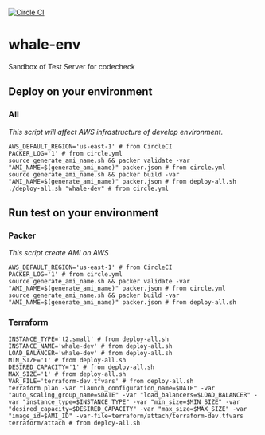 [![Circle CI](https://circleci.com/gh/givery-technology/whale-env.svg?style=svg&circle-token=616e448275061bd316259148d8e22bc91e823937)](https://circleci.com/gh/givery-technology/whale-env)

# whale-env
Sandbox of Test Server for codecheck

## Deploy on your environment
### All
*This script will affect AWS infrastructure of develop environment.*
```
AWS_DEFAULT_REGION='us-east-1' # from CircleCI
PACKER_LOG='1' # from circle.yml
source generate_ami_name.sh && packer validate -var "AMI_NAME=$(generate_ami_name)" packer.json # from circle.yml
source generate_ami_name.sh && packer build -var "AMI_NAME=$(generate_ami_name)" packer.json # from deploy-all.sh
./deploy-all.sh "whale-dev" # from circle.yml
```

## Run test on your environment
### Packer
*This script create AMI on AWS*
```
AWS_DEFAULT_REGION='us-east-1' # from CircleCI
PACKER_LOG='1' # from circle.yml
source generate_ami_name.sh && packer validate -var "AMI_NAME=$(generate_ami_name)" packer.json # from circle.yml
source generate_ami_name.sh && packer build -var "AMI_NAME=$(generate_ami_name)" packer.json # from deploy-all.sh
```

### Terraform
```
INSTANCE_TYPE='t2.small' # from deploy-all.sh
INSTANCE_NAME='whale-dev' # from deploy-all.sh
LOAD_BALANCER='whale-dev' # from deploy-all.sh
MIN_SIZE='1' # from deploy-all.sh
DESIRED_CAPACITY='1' # from deploy-all.sh
MAX_SIZE='1' # from deploy-all.sh
VAR_FILE='terraform-dev.tfvars' # from deploy-all.sh
terraform plan -var "launch_configuration_name=$DATE" -var "auto_scaling_group_name=$DATE" -var "load_balancers=$LOAD_BALANCER" -var "instance_type=$INSTANCE_TYPE" -var "min_size=$MIN_SIZE" -var "desired_capacity=$DESIRED_CAPACITY" -var "max_size=$MAX_SIZE" -var "image_id=$AMI_ID" -var-file=terraform/attach/terraform-dev.tfvars terraform/attach # from deploy-all.sh
```
